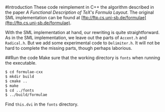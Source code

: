 #Introduction
These code reimplement in C++ the algorithm described in the paper _A Functional Description of TeX's Formula Layout_. The original SML implementation can be found at [ftp://ftp.cs.uni-sb.de/formulae](ftp://ftp.cs.uni-sb.de/formulae).


With the SML implementation at hand, our rewriting is quite straightforward. As in the SML implementation, we leave out the parts of `Accent.h` and `Radical.h`. But we add some experimental code to `Delimiter.h`. It will not be hard to complete the missing parts, though perhaps laborious.


##Run the code
Make sure that the working directory is `fonts` when running the executable.


```bash
$ cd formulae-cxx
$ mkdir build
$ cmake ..
$ make
$ cd ../fonts
$ ../build/formulae
```

Find `this.dvi` in the `fonts` directory. 